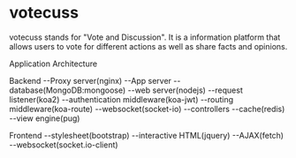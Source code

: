 # votecuss
votecuss stands for "Vote and Discussion". It is a information platform that allows users to vote for different actions as well as share facts and opinions. 

Application Architecture

Backend
--Proxy server(nginx)
--App server
  --database(MongoDB:mongoose)
  --web server(nodejs)
    --request listener(koa2)
	--authentication middleware(koa-jwt)
	--routing middleware(koa-route)
  --websocket(socket-io)
  --controllers
  --cache(redis)
  --view engine(pug)

Frontend
--stylesheet(bootstrap)
--interactive HTML(jquery)
--AJAX(fetch)
--websocket(socket.io-client)